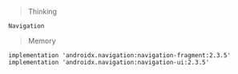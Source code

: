 > Thinking

```
Navigation
```

> Memory

```
implementation 'androidx.navigation:navigation-fragment:2.3.5'
implementation 'androidx.navigation:navigation-ui:2.3.5'
```


